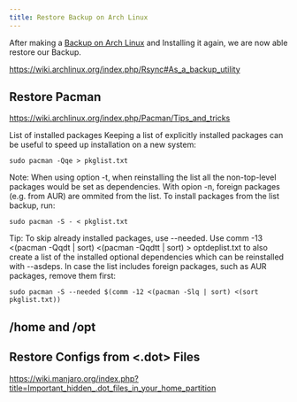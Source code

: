 ```yaml
---
title: Restore Backup on Arch Linux
---
```


After making a [Backup on Arch Linux](/backup-on-arch) and Installing it again, 
we are now able restore our Backup.

https://wiki.archlinux.org/index.php/Rsync#As_a_backup_utility


## Restore Pacman
https://wiki.archlinux.org/index.php/Pacman/Tips_and_tricks

List of installed packages
Keeping a list of explicitly installed packages can be useful to speed up installation on a new system:

    sudo pacman -Qqe > pkglist.txt
    
Note: When using option -t, when reinstalling the list all the non-top-level packages would be set as dependencies. With opion -n, foreign packages (e.g. from AUR) are ommited from the list.
To install packages from the list backup, run:

    sudo pacman -S - < pkglist.txt

Tip:
To skip already installed packages, use --needed.
Use comm -13 <(pacman -Qqdt | sort) <(pacman -Qqdtt | sort) > optdeplist.txt to also create a list of the installed optional dependencies which can be reinstalled with --asdeps.
In case the list includes foreign packages, such as AUR packages, remove them first:

    sudo pacman -S --needed $(comm -12 <(pacman -Slq | sort) <(sort pkglist.txt))



## /home and /opt

## Restore Configs from <.dot> Files
https://wiki.manjaro.org/index.php?title=Important_hidden_.dot_files_in_your_home_partition
